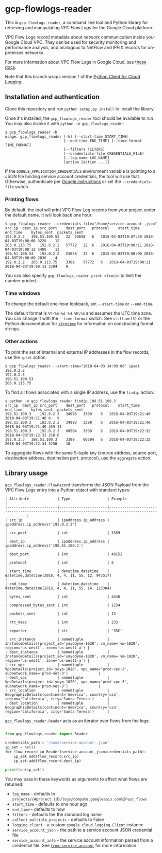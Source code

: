 # gcp-flowlogs-reader

This is `gcp-flowlogs-reader`, a command line tool and Python library for
retrieving and manipulating _VPC Flow Logs_ for the Google Cloud platform.

VPC Flow Logs record metadata about network communication inside your
Google Cloud VPC. They can be used for security monitoring and performance
analysis, and analogous to NetFlow and IPFIX records for on-premises networks.

For more information about VPC Flow Logs in Google Cloud, see
[these docs](https://cloud.google.com/vpc/docs/using-flow-logs).

Note that this branch wraps version 1 of the [Python Client for Cloud Logging](https://github.com/googleapis/python-logging).

## Installation and authentication

Clone this repository and run `python setup.py install` to install the
library.

Once it's installed, the `gcp_flowlogs_reader` tool should be available to run.
You may also invoke it with `python -m gcp_flowlogs_reader`.

```shell
$ gcp_flowlogs_reader -h
usage: gcp_flowlogs_reader [-h] [--start-time START_TIME]
                           [--end-time END_TIME] [--time-format TIME_FORMAT]
                           [--filters FILTERS]
                           [--credentials-file CREDENTIALS_FILE]
                           [--log-name LOG_NAME]
                           [action [action ...]]

```

If the `GOOGLE_APPLICATION_CREDENTIALS` environment variable is pointing to
a JSON file holding service account credentials, the tool will use that.
Otherwise, authenticate per
[Google instructions](https://google-cloud-python.readthedocs.io/en/latest/core/auth.html)
or set the `--credentials-file` switch.

### Printing flows

By default, the tool will print VPC Flow Log records from your project under
the default name. It will look back one hour:

```shell
$ gcp_flowlogs_reader --credentials-file="/home/service-account-.json"
src_ip	dest_ip	src_port	dest_port	protocol	start_time	end_time	bytes_sent	packets_sent
192.0.2.2	198.51.100.53	22	53658	6	2018-04-03T19:07:59	2018-04-03T19:08:00	3220	12
203.0.113.75	192.0.2.2	57772	22	6	2018-04-03T19:08:11	2018-04-03T19:08:12	5400	13
198.51.100.53	192.0.2.2	53658	22	6	2018-04-03T19:08:00	2018-04-03T19:08:00	2836	4
192.0.2.2	203.0.113.75	3389	57772	6	2018-04-03T19:08:11	2018-04-03T19:08:11	3384	8
```

You can also specify `gcp_flowlogs_reader print <limit>` to limit the number
printed.

### Time windows

To change the default one-hour lookback, set `--start-time` or `--end-time`.

The default format is `%Y-%m-%d %H:%M:%S` and assumes the UTC time zone.
You can change it with the `--time-format` switch.
See `strftime(3)` or the Python documentation for
[`strptime`](https://docs.python.org/3/library/datetime.html#strftime-and-strptime-behavior)
for information on constructing format strings.


### Other actions

To print the set of internal and external IP addresses in the flow records,
use the `ipset` action:

```shell
$ gcp_flowlogs_reader --start-time="2018-04-03 14:00:00" ipset
192.0.2.2
192.0.2.3
198.51.100.53
203.0.113.75
```

To find all flows associated with a single IP address, use the `findip` action:

```shell
$ python -m gcp_flowlogs_reader findip 198.51.100.3
src_ip	dest_ip	src_port	dest_port	protocol	start_time	end_time	bytes_sent	packets_sent
198.51.100.3	192.0.2.3	34993	3389	6	2018-04-03T19:21:40	2018-04-03T19:21:40	0	9
198.51.100.3	192.0.2.3	34993	3389	6	2018-04-03T19:21:40	2018-04-03T19:21:40	459	11
198.51.100.3	192.0.2.3	60504	3389	6	2018-04-03T19:22:32	2018-04-03T19:22:32	258	6
192.0.2.3	198.51.100.3	3389	60504	6	2018-04-03T19:22:32	2018-04-03T19:22:34	3256	10
```

To aggregate flows with the same 5-tuple key (source address, source port,
destination address, destination port, protocol), use the `aggregate` action.


## Library usage

`gcp_flowlogs_reader.FlowRecord` transforms the JSON Payload from the
VPC Flow Logs entry into a Python object with standard types:

```
| Attribute             | Type                 | Example                                                                                              |
|-----------------------|----------------------|------------------------------------------------------------------------------------------------------|
| src_ip                | ipaddress.ip_address | ipaddress.ip_address('192.0.2.2')                                                                    |
| src_port              | int                  | 3389                                                                                                 |
| dest_ip               | ipaddress.ip_address | ipaddress.ip_address('198.51.100.1')                                                                 |
| dest_port             | int                  | 49152                                                                                                |
| protocol              | int                  | 6                                                                                                    |
| start_time            | datetime.datetime    | datetime.datetime(2018, 4, 4, 11, 55, 12, 943517)                                                    |
| end_time              | datetime.datetime    | datetime.datetime(2018, 4, 4, 11, 55, 14, 125304)                                                    |
| bytes_sent            | int                  | 4446                                                                                                 |
| compressed_bytes_sent | int                  | 1234                                                                                                 |
| packets_sent          | int                  | 13                                                                                                   |
| rtt_msec              | int                  | 233                                                                                                  |
| reporter              | str                  | 'SRC'                                                                                                |
| src_instance          | namedtuple           | InstanceDetails(project_id='yoyodyne-1020', vm_name='vm-1020', region='us-west1', zone='us-west1-a') |
| dest_instance         | namedtuple           | InstanceDetails(project_id='yoyodyne-1020', vm_name='vm-1020', region='us-west1', zone='us-west1-a') |
| src_vpc               | namedtuple           | VpcDetails(project_id='yoyo-1020', vpc_name='prod-vpc-3', subnetwork_name='prod-net-3')              |
| dest_vpc              | namedtuple           | VpcDetails(project_id='yoyo-1020', vpc_name='prod-vpc-3', subnetwork_name='prod-net-3')              |
| src_location          | namedtuple           | GeographicDetails(continent='America', country='usa', region='California', city='Santa Teresa')      |
| dest_location         | namedtuple           | GeographicDetails(continent='America', country='usa', region='California', city='Santa Teresa')      |
```

`gcp_flowlogs_reader.Reader` acts as an iterator over flows from the logs:

```python

from gcp_flowlogs_reader import Reader

credentials_path = '/home/service-account-.json'
ip_set = set()
for flow_record in Reader(service_account_json=credentials_path):
    ip_set.add(flow_record.src_ip)
    ip_set.add(flow_record.dest_ip)

print(len(ip_set))
```

You may pass in these keywords as arguments to affect what flows are returned:
* `log_name` - defaults to `projects/{#project_id}/logs/compute.googleapis.com%2Fvpc_flows`
* `start_time` - defaults to one hour ago
* `end_time` - defaults to now
* `filters` - defaults the the standard log name
* `collect_multiple_projects` - defaults to False
* `logging_client` - a custom `google.cloud.logging.Client` instance
* `service_account_json` - the path to a service account JSON credential file
* `service_account_info` - the service account information parsed from a credential file. See [`from_service_account`](https://google-auth.readthedocs.io/en/latest/reference/google.oauth2.service_account.html#google.oauth2.service_account.Credentials.from_service_account_info) for more information.
